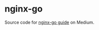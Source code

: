 # nginx-go

Source code for [nginx-go guide](https://medium.com/@gustavocmaciel/configuring-nginx-as-a-reverse-proxy-for-a-go-app-in-docker-fa7fd6a66568) on Medium.
